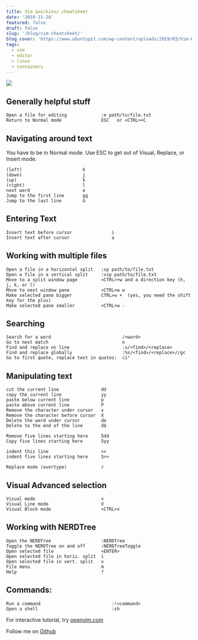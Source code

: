 ```yaml
---
title: Vim quickies/ cheatsheet
date: '2019-11-24'
featured: false
draft: false
slug: '/blog/vim-cheatsheet/'
blog_cover: 'https://www.ubuntupit.com/wp-content/uploads/2019/03/Vim-Commands.jpg'
tags:
  - vim
  - editor
  - linux
  - containers
---
```


![](https://www.ubuntupit.com/wp-content/uploads/2019/03/Vim-Commands.jpg)

## Generally helpful stuff

    Open a file for editing             :e path/to/file.txt
    Return to Normal mode               ESC   or <CTRL>+C

## Navigating around text

You have to be in Normal mode. Use ESC to get out of Visual, Replace, or Insert mode.

    (left)                       h
    (down)                       j
    (up)                         k
    (right)                      l
    next word                    e
    Jump to the first line       gg
    Jump to the last line        G

## Entering Text

    Insert text before cursor               i
    Insert text after cursor                a

## Working with multiple files

    Open a file in a horizontal split   :sp path/to/file.txt
    Open a file in a vertical split     :vsp path/to/file.txt
    Move to a split window page         <CTRL>+w and a direction key (h, j, k, or l)
    Move to next window pane            <CTRL>w w
    Make selected pane bigger           CTRL>w +  (yes, you need the shift key for the plus)
    Make selected pane smaller          <CTRL>w -

## Searching

    Search for a word                           /<word>
    Go to next match                            n
    Find and replace on line                    :s/<find>/<replace>
    Find and replace globally                   :%s/<find>/<replace>//gc
    Go to first quote, replace text in quotes:  ci"

## Manipulating text

    cut the current line                dd
    copy the current line               yy
    paste below current line            p
    paste above current line            P
    Remove the character under cursor   x
    Remove the character before cursor  X
    Delete the word under cursor        de
    Delete to the end of the line       d$

    Remove five lines starting here     5dd
    Copy five lines starting here       5yy

    indent this line                    >>
    indent five lines starting here     5>>

    Replace mode (overtype)             r

## Visual Advanced selection

    Visual mode                         v
    Visual Line mode                    V
    Visual Block mode                   <CTRL>v

## Working with NERDTree

    Open the NERDTree                   :NERDTree
    Toggle the NERDTree on and off      :NERDTreeToggle
    Open selected file                  <ENTER>
    Open selected file in horiz. split  i
    Open selected file in vert. split   v
    File menu                           m
    Help                                ?

## Commands:

    Run a command                           :!<command>
    Open a shell                            :sh

For interactive tutorial, try [openvim.com](https://openvim.com)

Follow me on [Github](https://github.com/rubiin)
